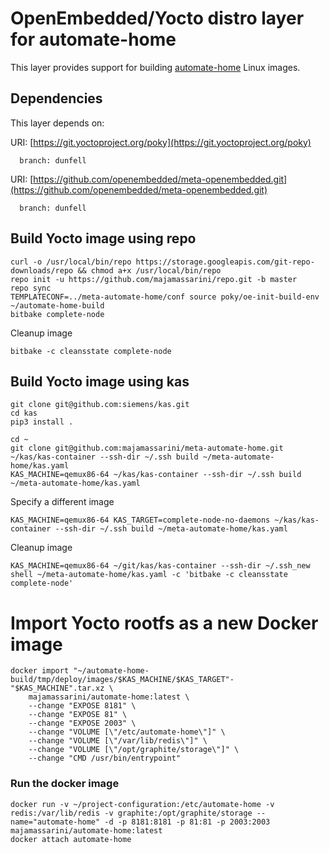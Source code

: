 OpenEmbedded/Yocto distro layer for automate-home
=================================================

This layer provides support for building [automate-home](https://github.com/majamassarini/automate-home) Linux images.

## Dependencies

This layer depends on:

  URI: [https://git.yoctoproject.org/poky](https://git.yoctoproject.org/poky)
  
      branch: dunfell

  URI: [https://github.com/openembedded/meta-openembedded.git](https://github.com/openembedded/meta-openembedded.git)
  
      branch: dunfell
  

## Build Yocto image using repo

```shell
curl -o /usr/local/bin/repo https://storage.googleapis.com/git-repo-downloads/repo && chmod a+x /usr/local/bin/repo
repo init -u https://github.com/majamassarini/repo.git -b master
repo sync
TEMPLATECONF=../meta-automate-home/conf source poky/oe-init-build-env ~/automate-home-build
bitbake complete-node
```
Cleanup image
```shell
bitbake -c cleansstate complete-node
```

## Build Yocto image using kas

```shell
git clone git@github.com:siemens/kas.git
cd kas
pip3 install .

cd ~
git clone git@github.com:majamassarini/meta-automate-home.git
~/kas/kas-container --ssh-dir ~/.ssh build ~/meta-automate-home/kas.yaml
KAS_MACHINE=qemux86-64 ~/kas/kas-container --ssh-dir ~/.ssh build ~/meta-automate-home/kas.yaml
```
Specify a different image
```shell
KAS_MACHINE=qemux86-64 KAS_TARGET=complete-node-no-daemons ~/kas/kas-container --ssh-dir ~/.ssh build ~/meta-automate-home/kas.yaml
```
Cleanup image
```shell
KAS_MACHINE=qemux86-64 ~/git/kas/kas-container --ssh-dir ~/.ssh_new shell ~/meta-automate-home/kas.yaml -c 'bitbake -c cleansstate complete-node'
```
  
Import Yocto rootfs as a new Docker image
=========================================

```shell
docker import "~/automate-home-build/tmp/deploy/images/$KAS_MACHINE/$KAS_TARGET"-"$KAS_MACHINE".tar.xz \
    majamassarini/automate-home:latest \
    --change "EXPOSE 8181" \
    --change "EXPOSE 81" \
    --change "EXPOSE 2003" \
    --change "VOLUME [\"/etc/automate-home\"]" \
    --change "VOLUME [\"/var/lib/redis\"]" \
    --change "VOLUME [\"/opt/graphite/storage\"]" \
    --change "CMD /usr/bin/entrypoint"
```

### Run the docker image

```shell
docker run -v ~/project-configuration:/etc/automate-home -v redis:/var/lib/redis -v graphite:/opt/graphite/storage --name="automate-home" -d -p 8181:8181 -p 81:81 -p 2003:2003 majamassarini/automate-home:latest
docker attach automate-home
```
